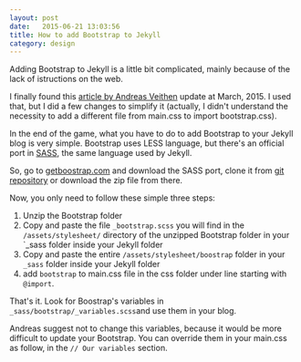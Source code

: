 ```yaml
---
layout: post
date:   2015-06-21 13:03:56
title: How to add Bootstrap to Jekyll
category: design
---
```

Adding Bootstrap to Jekyll is a little bit complicated, mainly because of the lack of istructions on the web.

I finally found this [article by Andreas Veithen](http://veithen.github.io/2015/03/26/jekyll-bootstrap.html) update at March, 2015. I used that, but I did a few changes to simplify it (actually, I didn't understand the necessity to add a different file from main.css to import bootstrap.css).

In the end of the game, what you have to do to add Bootstrap to your Jekyll blog is very simple. Bootstrap uses LESS language, but there's an official port in [SASS](http://sass-lang.com/), the same language used by Jekyll. 

So, go to [getboostrap.com](http://getboostrap.com) and download the SASS port, clone it from [git repository](https://github.com/twbs/bootstrap-sass/) or download the zip file from there.

Now, you only need to follow these simple three steps:

1. Unzip the Bootstrap folder
2. Copy and paste the file `_bootstrap.scss` you will find in the `/assets/stylesheet/` directory of the unzipped Bootstrap folder in your `_sass folder inside your Jekyll folder
3. Copy and paste the entire `/assets/stylesheet/boostrap` folder in your `_sass` folder inside your Jekyll folder
4. add `bootstrap` to main.css file in the css folder under line starting with `@import`.

That's it. Look for Boostrap's variables in `_sass/bootstrap/_variables.scss`and use them in your blog.

Andreas suggest not to change this variables, because it would be more difficult to update your Bootstrap. You can override them in your main.css as follow, in the `// Our variables` section.